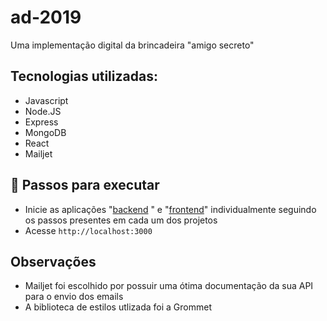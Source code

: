 # ad-2019

Uma implementação digital da brincadeira "amigo secreto"

## Tecnologias utilizadas:

-   Javascript
-   Node.JS
-   Express
-   MongoDB
-   React
-   Mailjet

## 🚀 Passos para executar

-   Inicie as aplicações "[backend](backend/README.md)
    " e "[frontend](frontend/README.md)" individualmente seguindo os passos presentes em cada um dos projetos
-   Acesse `http://localhost:3000`

## Observações

-   Mailjet foi escolhido por possuir uma ótima documentação da sua API para o envio dos emails
-   A biblioteca de estilos utlizada foi a Grommet
